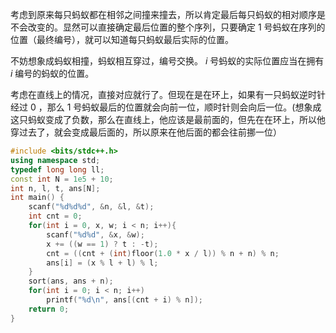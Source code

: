 考虑到原来每只蚂蚁都在相邻之间撞来撞去，所以肯定最后每只蚂蚁的相对顺序是不会改变的。显然可以直接确定最后位置的整个序列，只要确定 $1$ 号蚂蚁在序列的位置（最终编号），就可以知道每只蚂蚁最后实际的位置。


不妨想象成蚂蚁相撞，蚂蚁相互穿过，编号交换。 $i$ 号蚂蚁的实际位置应当在拥有 $i$ 编号的蚂蚁的位置。

考虑在直线上的情况，直接对应就行了。但现在是在环上，如果有一只蚂蚁逆时针经过 $0$ ，那么 $1$ 号蚂蚁最后的位置就会向前一位，顺时针则会向后一位。(想象成这只蚂蚁变成了负数，那么在直线上，他应该是最前面的，但先在在环上，所以他穿过去了，就会变成最后面的，所以原来在他后面的都会往前挪一位）

```cpp
#include <bits/stdc++.h>
using namespace std;
typedef long long ll;
const int N = 1e5 + 10;
int n, l, t, ans[N]; 
int main() {
	scanf("%d%d%d", &n, &l, &t);
	int cnt = 0;
	for(int i = 0, x, w; i < n; i++){
		scanf("%d%d", &x, &w);
		x += ((w == 1) ? t : -t);
		cnt = ((cnt + (int)floor(1.0 * x / l)) % n + n) % n; 
		ans[i] = (x % l + l) % l;
	}
	sort(ans, ans + n);
	for(int i = 0; i < n; i++)
		printf("%d\n", ans[(cnt + i) % n]); 
	return 0;
}
```